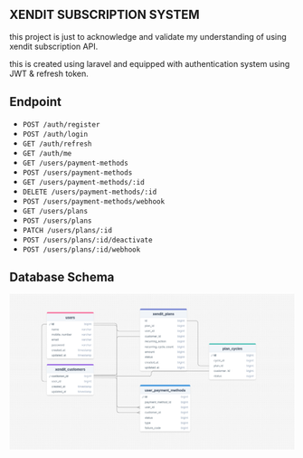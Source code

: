 ## XENDIT SUBSCRIPTION SYSTEM
this project is just to acknowledge and validate my understanding of using xendit subscription API. 

this is created using laravel and equipped with authentication system using JWT & refresh token.

## Endpoint

- `POST /auth/register`
- `POST /auth/login`
- `GET /auth/refresh`
- `GET /auth/me`
- `GET /users/payment-methods`
- `POST /users/payment-methods`
- `GET /users/payment-methods/:id`
- `DELETE /users/payment-methods/:id`
- `POST /users/payment-methods/webhook`
- `GET /users/plans`
- `POST /users/plans`
- `PATCH /users/plans/:id`
- `POST /users/plans/:id/deactivate`
- `POST /users/plans/:id/webhook`

## Database Schema
<img src="https://raw.githubusercontent.com/akmmp241/xendit-subscription-system/main/database-schema.png">
